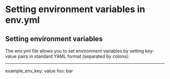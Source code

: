 Setting environment variables in env.yml
========================================

## Setting environment variables
The env.yml file allows you to set environment variables by setting key-value pairs in standard YAML format (separated by colons):

---
example_env_key: value
foo: bar